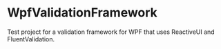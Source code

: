 WpfValidationFramework
======================
Test project for a validation framework for WPF that uses ReactiveUI and FluentValidation.
